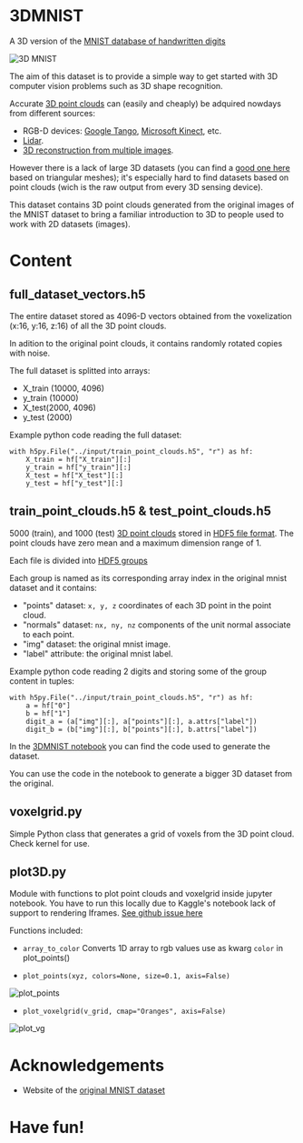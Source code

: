 # 3DMNIST

A 3D version of the [MNIST database of handwritten digits](http://yann.lecun.com/exdb/mnist/)

![3D MNIST](data/3Dmnist.png)

The aim of this dataset is to provide a simple way to get started with 3D computer vision problems such as 3D shape recognition.

Accurate [3D point clouds](https://en.wikipedia.org/wiki/Point_cloud) can (easily and cheaply) be adquired nowdays from different sources:

- RGB-D devices: [Google Tango](http://get.google.com/tango/), [Microsoft Kinect](https://developer.microsoft.com/en-us/windows/kinect), etc.
- [Lidar](https://en.wikipedia.org/wiki/Lidar).
- [3D reconstruction from multiple images](https://en.wikipedia.org/wiki/3D_reconstruction_from_multiple_images).

However there is a lack of large 3D datasets (you can find a [good one here](http://shapenet.cs.stanford.edu/) based on triangular meshes); it's especially hard  to find datasets based on point clouds (wich is the raw output from every 3D sensing device).

This dataset contains 3D point clouds generated from the original images of the MNIST dataset to bring a familiar introduction to 3D to people used to work with 2D datasets (images).

# Content
## full_dataset_vectors.h5

The entire dataset stored as 4096-D vectors obtained from the voxelization (x:16, y:16, z:16) of all the 3D point clouds.

In adition to the original point clouds, it contains randomly rotated copies with noise.

The full dataset is splitted into arrays:

- X_train (10000, 4096)
- y_train (10000)
- X_test(2000, 4096)
- y_test (2000)

Example python code reading the full dataset:

    with h5py.File("../input/train_point_clouds.h5", "r") as hf:    
        X_train = hf["X_train"][:]
        y_train = hf["y_train"][:]    
        X_test = hf["X_test"][:]  
        y_test = hf["y_test"][:]  

## train_point_clouds.h5 & test_point_clouds.h5

5000 (train),  and 1000 (test) [3D point clouds](https://en.wikipedia.org/wiki/Point_cloud) stored in [HDF5 file format](https://support.hdfgroup.org/HDF5/whatishdf5.html). The point clouds have zero mean and a maximum dimension range of 1.

Each file is divided into [HDF5 groups](https://support.hdfgroup.org/HDF5/Tutor/fileorg.html)

Each group is named as its corresponding array index in the original mnist dataset and it contains:

- "points" dataset: `x, y, z` coordinates of each 3D point in the point cloud.
- "normals" dataset: `nx, ny, nz` components of the unit normal associate to each point.
- "img" dataset: the original mnist image.
- "label" attribute: the original mnist label.

Example python code reading 2 digits and storing some of the group content in tuples:

    with h5py.File("../input/train_point_clouds.h5", "r") as hf:    
        a = hf["0"]
        b = hf["1"]    
        digit_a = (a["img"][:], a["points"][:], a.attrs["label"]) 
        digit_b = (b["img"][:], b["points"][:], b.attrs["label"]) 

In the [3DMNIST notebook](http://nbviewer.jupyter.org/github/daavoo/3DMNIST/blob/master/3DMNIST.ipynb) you can find the code used to generate the dataset.

You can use the code in the notebook to generate a bigger 3D dataset from the original.
 
## voxelgrid.py
Simple Python class that generates a grid of voxels from the 3D point cloud. Check kernel for use.

## plot3D.py
Module with functions to plot point clouds and voxelgrid inside jupyter notebook.
You have to run this locally due to Kaggle's notebook lack of support to rendering Iframes. [See github issue here](https://github.com/Kaggle/docker-python/issues/36)

Functions included:

- `array_to_color`
Converts 1D array to rgb values use as kwarg `color` in plot_points()

- `plot_points(xyz, colors=None, size=0.1, axis=False)`

![plot_points][2]

- `plot_voxelgrid(v_grid, cmap="Oranges", axis=False)`

![plot_vg][3]

# Acknowledgements

- Website of the [original MNIST dataset](http://yann.lecun.com/exdb/mnist/)


# Have fun!
  [2]: https://raw.githubusercontent.com/daavoo/3DMNIST/master/data/plot_points.gif
  [3]: https://raw.githubusercontent.com/daavoo/3DMNIST/master/data/plot_vg.gif
